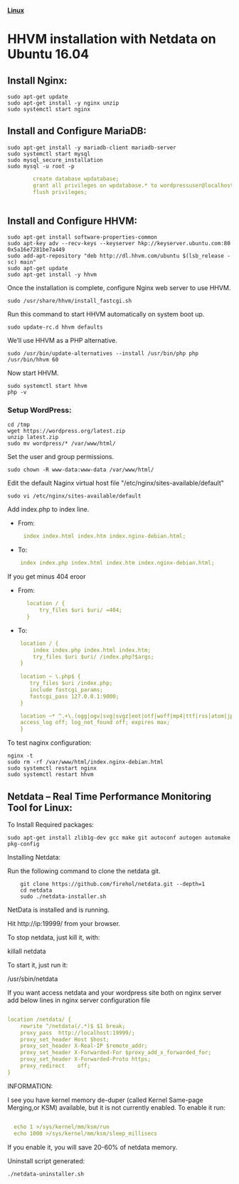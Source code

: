[**Linux**](../Linux.md)

# HHVM installation with Netdata on Ubuntu 16.04

## Install Nginx:
    sudo apt-get update
    sudo apt-get install -y nginx unzip
    sudo systemctl start nginx
    
## Install and Configure MariaDB:
    sudo apt-get install -y mariadb-client mariadb-server
    sudo systemctl start mysql
    sudo mysql_secure_installation
    sudo mysql -u root -p
    
~~~yaml    
        create database wpdatabase;
        grant all privileges on wpdatabase.* to wordpressuser@localhost identified by 'yourdbpassword';
        flush privileges;
        
~~~
## Install and Configure HHVM:
    sudo apt-get install software-properties-common
    sudo apt-key adv --recv-keys --keyserver hkp://keyserver.ubuntu.com:80 0x5a16e7281be7a449 
    sudo add-apt-repository "deb http://dl.hhvm.com/ubuntu $(lsb_release -sc) main"
    sudo apt-get update
    sudo apt-get install -y hhvm
    
    
   Once the installation is complete, configure Nginx web server to use HHVM.

    sudo /usr/share/hhvm/install_fastcgi.sh

   Run this command to start HHVM automatically on system boot up.
   
    sudo update-rc.d hhvm defaults

   We’ll use HHVM as a PHP alternative.

    sudo /usr/bin/update-alternatives --install /usr/bin/php php /usr/bin/hhvm 60

  Now start HHVM.
    
    sudo systemctl start hhvm
    php -v
    
### Setup WordPress:
    cd /tmp
    wget https://wordpress.org/latest.zip
    unzip latest.zip
    sudo mv wordpress/* /var/www/html/

  Set the user and group permissions.
  
    sudo chown -R www-data:www-data /var/www/html/

  Edit the default Naginx virtual host file "/etc/nginx/sites-available/default"

    sudo vi /etc/nginx/sites-available/default
  
   Add index.php to index line.
   
 * From:
 
~~~yml     
     index index.html index.htm index.nginx-debian.html;
~~~    

 * To:
 
~~~yml    
    index index.php index.html index.htm index.nginx-debian.html;
~~~
  If you get minus 404 eroor
  
 * From:
 
~~~yml
      location / {
          try_files $uri $uri/ =404;
      }
~~~

* To:

~~~yml
    location / {
        index index.php index.html index.htm;
        try_files $uri $uri/ /index.php?$args;
    }
    
    location ~ \.php$ {
       try_files $uri /index.php;
       include fastcgi_params;
       fastcgi_pass 127.0.0.1:9000;
    }

    location ~* ^.+\.(ogg|ogv|svg|svgz|eot|otf|woff|mp4|ttf|rss|atom|jpg|jpeg|gif|png|ico|zip|tgz|gz|rar|bz2|doc|xls|exe|ppt|tar|mid|midi|wav|bmp|rtf)$ {
    access_log off; log_not_found off; expires max;
    }

~~~
 
To test naginx configuration:

    nginx -t 
    sudo rm -rf /var/www/html/index.nginx-debian.html
    sudo systemctl restart nginx
    sudo systemctl restart hhvm
    
    
## Netdata – Real Time Performance Monitoring Tool for Linux:
To Install Required packages:

    sudo apt-get install zlib1g-dev gcc make git autoconf autogen automake pkg-config
    
Installing Netdata:

Run the following command to clone the netdata git.
~~~
    git clone https://github.com/firehol/netdata.git --depth=1
    cd netdata    
    sudo ./netdata-installer.sh
~~~

NetData is installed and is running.

Hit http://ip:19999/ from your browser.

To stop netdata, just kill it, with:

  killall netdata

To start it, just run it:

  /usr/sbin/netdata

If you want access netdata and your wordpress site both on nginx server add below  lines in nginx server configuration file 

~~~yml

location /netdata/ {
    rewrite ^/netdata(/.*)$ $1 break;
    proxy_pass  http://localhost:19999/;
    proxy_set_header Host $host;
    proxy_set_header X-Real-IP $remote_addr;
    proxy_set_header X-Forwarded-For $proxy_add_x_forwarded_for;
    proxy_set_header X-Forwarded-Proto https;
    proxy_redirect    off;
}    

~~~
  

INFORMATION:

I see you have kernel memory de-duper (called Kernel Same-page Merging,or KSM) available, but it is not currently enabled.
To enable it run:

~~~yml

  echo 1 >/sys/kernel/mm/ksm/run
  echo 1000 >/sys/kernel/mm/ksm/sleep_millisecs

~~~

If you enable it, you will save 20-60% of netdata memory.

Uninstall script generated:
   
    ./netdata-uninstaller.sh

    

    


    
    
